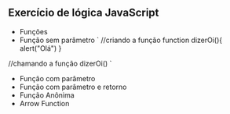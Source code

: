 ## Exercício de lógica JavaScript


* Funções 
* Função sem parâmetro
`
//criando a função
function dizerOi(){
    alert("Olá")
}

//chamando a função
dizerOi()
`
* Função com parâmetro
* Função com parâmetro e retorno
* Função Anônima
* Arrow Function